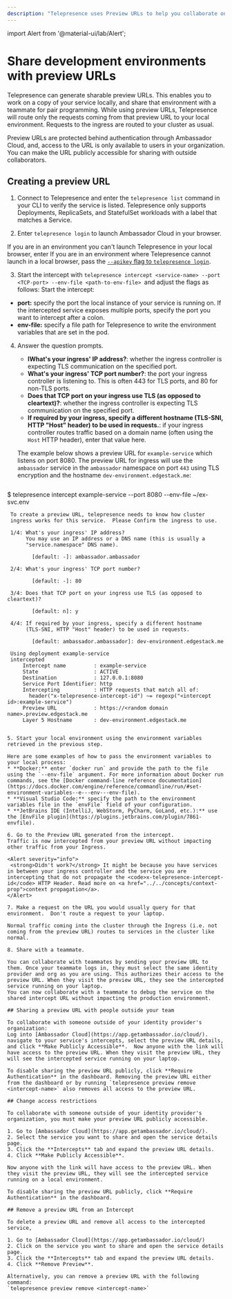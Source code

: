 ```yaml
---
description: "Telepresence uses Preview URLs to help you collaborate on developing Kubernetes services with teammates."
---
```


import Alert from '@material-ui/lab/Alert';

# Share development environments with preview URLs

Telepresence can generate sharable preview URLs. This enables you to work on a copy of your service locally, and share that environment with a teammate for pair programming. While using preview URLs, Telepresence will route only the requests coming from that preview URL to your local environment. Requests to the ingress are routed to your cluster as usual.

Preview URLs are protected behind authentication through Ambassador Cloud, and, access to the URL is only available to users in your organization. You can make the URL publicly accessible for sharing with outside collaborators.

## Creating a preview URL

1. Connect to Telepresence and enter the `telepresence list` command in your CLI to verify the service is listed. 
Telepresence only supports Deployments, ReplicaSets, and StatefulSet workloads with a label that matches a Service. 

2. Enter `telepresence login` to launch Ambassador Cloud in your browser.

 If you are in an environment you can't launch Telepresence in your local browser, enter   If you are in an environment where Telepresence cannot launch in a local browser, pass the [`--apikey` flag to `telepresence login`](../../reference/client/login/).

3. Start the intercept with `telepresence intercept <service-name> --port <TCP-port> --env-file <path-to-env-file> `and adjust the flags as follows:
 Start the intercept:
 * **port:** specify the port the local instance of your service is running on. If the intercepted service exposes multiple ports, specify the port you want to intercept after a colon.
 * **env-file:** specify a file path for Telepresence to write the environment variables that are set in the pod. 

4. Answer the question prompts.
   * **IWhat's your ingress' IP address?**: whether the ingress controller is expecting TLS communication on the specified port.
   * **What's your ingress' TCP port number?**: the port your ingress controller is listening to. This is often 443 for TLS ports, and 80 for non-TLS ports.
   * **Does that TCP port on your ingress use TLS (as opposed to cleartext)?**: whether the ingress controller is expecting TLS communication on the specified port.
   * **If required by your ingress, specify a different hostname (TLS-SNI, HTTP "Host" header) to be used in requests.**: if your ingress controller routes traffic based on a domain name (often using the `Host` HTTP header), enter that value here.

   The example below shows a preview URL for `example-service` which listens on port 8080.  The preview URL for ingress will use the `ambassador` service in the `ambassador` namespace on port `443` using TLS encryption and the hostname `dev-environment.edgestack.me`:

   ```console
$ telepresence intercept example-service --port 8080 --env-file ~/ex-svc.env

     To create a preview URL, telepresence needs to know how cluster
     ingress works for this service.  Please Confirm the ingress to use.

     1/4: What's your ingress' IP address?
          You may use an IP address or a DNS name (this is usually a
          "service.namespace" DNS name).

            [default: -]: ambassador.ambassador

     2/4: What's your ingress' TCP port number?

            [default: -]: 80

     3/4: Does that TCP port on your ingress use TLS (as opposed to cleartext)?

            [default: n]: y

     4/4: If required by your ingress, specify a different hostname
          (TLS-SNI, HTTP "Host" header) to be used in requests.

            [default: ambassador.ambassador]: dev-environment.edgestack.me

     Using deployment example-service
     intercepted
         Intercept name         : example-service
         State                  : ACTIVE
         Destination            : 127.0.0.1:8080
         Service Port Identifier: http
         Intercepting           : HTTP requests that match all of:
           header("x-telepresence-intercept-id") ~= regexp("<intercept id>:example-service")
         Preview URL            : https://<random domain name>.preview.edgestack.me
         Layer 5 Hostname       : dev-environment.edgestack.me
   ```

5. Start your local environment using the environment variables retrieved in the previous step.

  Here are some examples of how to pass the environment variables to your local process:
   * **Docker:** enter `docker run` and provide the path to the file using the `--env-file` argument. For more information about Docker run commands, see the [Docker command-line reference documentation](https://docs.docker.com/engine/reference/commandline/run/#set-environment-variables--e---env---env-file).
   * **Visual Studio Code:** specify the path to the environment variables file in the `envFile` field of your configuration.
   * **JetBrains IDE (IntelliJ, WebStorm, PyCharm, GoLand, etc.):** use the [EnvFile plugin](https://plugins.jetbrains.com/plugin/7861-envfile).

6. Go to the Preview URL generated from the intercept.
Traffic is now intercepted from your preview URL without impacting other traffic from your Ingress.

  <Alert severity="info">
    <strong>Didn't work?</strong> It might be because you have services in between your ingress controller and the service you are intercepting that do not propagate the <code>x-telepresence-intercept-id</code> HTTP Header. Read more on <a href="../../concepts/context-prop">context propagation</a>.
  </Alert>

7. Make a request on the URL you would usually query for that environment.  Don't route a request to your laptop.

  Normal traffic coming into the cluster through the Ingress (i.e. not coming from the preview URL) routes to services in the cluster like normal.

8. Share with a teammate.

   You can collaborate with teammates by sending your preview URL to them. Once your teammate logs in, they must select the same identity provider and org as you are using. This authorizes their access to the preview URL. When they visit the preview URL, they see the intercepted service running on your laptop. 
   You can now collaborate with a teammate to debug the service on the shared intercept URL without impacting the production environment.

## Sharing a preview URL with people outside your team

To collaborate with someone outside of your identity provider's organization:
Log into [Ambassador Cloud](https://app.getambassador.io/cloud/).
 navigate to your service's intercepts, select the preview URL details, and click **Make Publicly Accessible**.  Now anyone with the link will have access to the preview URL. When they visit the preview URL, they will see the intercepted service running on your laptop.

To disable sharing the preview URL publicly, click **Require Authentication** in the dashboard. Removing the preview URL either from the dashboard or by running `telepresence preview remove <intercept-name>` also removes all access to the preview URL.

## Change access restrictions

To collaborate with someone outside of your identity provider's organization, you must make your preview URL publicly accessible.

1. Go to [Ambassador Cloud](https://app.getambassador.io/cloud/).
2. Select the service you want to share and open the service details page.
3. Click the **Intercepts** tab and expand the preview URL details.
4. Click **Make Publicly Accessible**.

Now anyone with the link will have access to the preview URL. When they visit the preview URL, they will see the intercepted service running on a local environment.

To disable sharing the preview URL publicly, click **Require Authentication** in the dashboard.

## Remove a preview URL from an Intercept

To delete a preview URL and remove all access to the intercepted service,

1. Go to [Ambassador Cloud](https://app.getambassador.io/cloud/)
2. Click on the service you want to share and open the service details page.
3. Click the **Intercepts** tab and expand the preview URL details.
4. Click **Remove Preview**.

Alternatively, you can remove a preview URL with the following command:
`telepresence preview remove <intercept-name>`
